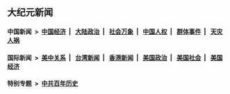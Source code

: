 ## 大纪元新闻

#### 中国新闻 &nbsp;>&nbsp; [中国经济](indexes/ncid283/README.md?02221645) &nbsp;| &nbsp; [大陆政治](indexes/ncid277/README.md?02221645) &nbsp;| &nbsp; [社会万象](indexes/ncid282/README.md?02221645) &nbsp;| &nbsp; [中国人权](indexes/ncid278/README.md?02221645) &nbsp;| &nbsp; [群体事件](indexes/ncid279/README.md?02221645) &nbsp;| &nbsp; [天灾人祸](indexes/ncid280/README.md?02221645)

#### 国际新闻 &nbsp;>&nbsp; [美中关系](indexes/nf1412576/README.md?02221645) &nbsp;| &nbsp; [台湾新闻](indexes/ncid1349361/README.md?02221645) &nbsp;| &nbsp; [香港新闻](indexes/ncid1349362/README.md?02221645) &nbsp;| &nbsp; [美国政治](indexes/ncid1078159/README.md?02221645) &nbsp;| &nbsp; [美国社会](indexes/ncid1078160/README.md?02221645) &nbsp;| &nbsp; [美国经济](indexes/ncid1078158/README.md?02221645)

#### 特别专题 &nbsp;>&nbsp; [中共百年历史](https://github.com/epoch-news/epoch-special/blob/master/README.md?02221645)  
